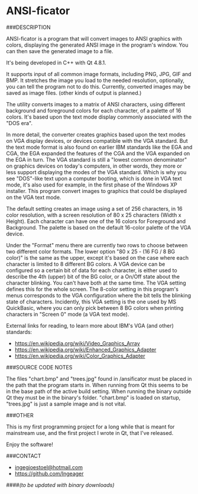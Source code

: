 ANSI-ficator
============

###DESCRIPTION

ANSI-ficator is a program that will convert images to ANSI graphics with colors,
displaying the generated ANSI image in the program's window.
You can then save the generated image to a file.
	
It's being developed in C++ with Qt 4.8.1.
	
It supports input of all common image formats, including PNG, JPG, GIF and BMP.
It stretches the image you load to the needed resolution, optionally, you can
tell the program not to do this.
Currently, converted images may be saved as image files. (other kinds of output is planned.)

The utility converts images to a matrix of ANSI characters, using different background
and foreground colors for each character, of a palette of 16 colors. It's based upon the text
mode display commonly associated with the "DOS era".
	
In more detail, the converter creates graphics based upon the text modes on
VGA display devices, or devices compatible with the VGA standard. But the text mode format is also found
on earlier IBM standards like the EGA and CGA, the EGA expanded the features of the CGA and the VGA
expanded on the EGA in turn.
The VGA standard is still a "lowest common denominator" on graphics devices on today's computers,
in other words, they more or less support displaying the modes of the VGA standard. Which is why you see
"DOS"-like text upon a computer booting, which is done in VGA text mode, it's also used for example, in the
first phase of the Windows XP installer. This program convert images to graphics that could be displayed
on the VGA text mode.

The default setting creates an image using a set of 256 characters, in 16 color resolution,
with a screen resolution of 80 x 25 characters (Width x Height).
Each character can have one of the 16 colors for Foreground and Background.
The palette is based on the default 16-color palette of the VGA device.

Under the "Format" menu there are currently two rows to choose between two different
color formats. The lower option  "80 x 25 - (16 FG / 8 BG color)" is the same as the upper,
except it's based on the case where each character is limited to 8 different BG colors.
A VGA device can be configured so a certain bit of data for each character,
is either used to describe the 4th (upper) bit of the BG color, or a On/Off state about
the character blinking. You can't have both at the same time. The VGA setting defines
this for the whole screen. The 8-color setting in this program's menus corresponds to
the VGA configuration where the bit tells the blinking state of characters. Incidently,
this VGA setting is the one used by MS QuickBasic, where you can only pick between 8 BG
colors when printing characters in "Screen 0" mode (a VGA text mode).

External links for reading, to learn more about IBM's VGA (and other) standards:

- https://en.wikipedia.org/wiki/Video_Graphics_Array 
- https://en.wikipedia.org/wiki/Enhanced_Graphics_Adapter 
- https://en.wikipedia.org/wiki/Color_Graphics_Adapter

###SOURCE CODE NOTES

The files "chart.bmp" and "trees.jpg" found in /ansificator must
be placed in the path that the program starts in. When running from Qt this seems to be in
the base path of the active build setting. When running the binary outside Qt they must
be in the binary's folder. "chart.bmp" is loaded on startup, "trees.jpg" is just a sample
image and is not vital.

###OTHER

This is my first programming project for a long while that is meant for mainstream use,
and the first project I wrote in Qt, that I've released.

Enjoy the software!
	
###CONTACT

- ingegjoestoel@hotmail.com 
- https://github.com/Ingeager

####*(to be updated with binary downloads)*
